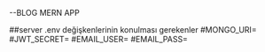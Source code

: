 --BLOG MERN APP

##server .env değişkenlerinin konulması gerekenler
#MONGO_URI=
#JWT_SECRET=
#EMAIL_USER=
#EMAIL_PASS=
